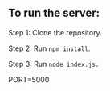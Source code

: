 ## To run the server:
 Step 1: Clone the repository.

 Step 2: Run `npm install`.

 Step 3: Run `node index.js.` 

PORT=5000